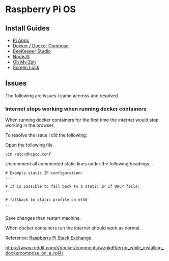 # Raspberry Pi OS

## Install Guides

- [Pi Apps](https://github.com/Botspot/pi-apps)
- [Docker / Docker Compose](https://www.jfrog.com/connect/post/install-docker-compose-on-raspberry-pi)
- [BeeKeeper Studio](https://snapcraft.io/install/beekeeper-studio/raspbian)
- [NodeJS](https://snapcraft.io/install/node/raspbian)
- [Oh My Zsh](https://divinenanny.nl/blog/2021-08-07-install-oh-my-zsh-on-raspberry-pi/)
- [Screen Lock](https://thepihut.com/blogs/raspberry-pi-tutorials/how-to-lock-your-raspberry-pi-screen)

## Issues

The following are issues I came accross and resolved.

### Internet stops working when running docker containers

When running docker containers for the first time the internet would stop working in the browser.

To resolve the issue I did the following.

Open the following file.

```
vim /etc/dhcpcd.conf
```

Uncomment all commented static lines under the following headings... 

```
# Example static IP configuration:
...

# It is possible to fall back to a static IP if DHCP fails:
...

# fallback to static profile on eth0
...
 
```

Save changes then restart machine.

When docker containers run the internet should work as normal.


Reference: [Raspberry Pi Stack Exchange](https://raspberrypi.stackexchange.com/questions/58809/rpi-loses-its-wlan0-configuration-when-any-docker-container-is-started)



https://www.reddit.com/r/docker/comments/wzgkd9/error_while_installing_dockercompose_on_a_rpi4/
